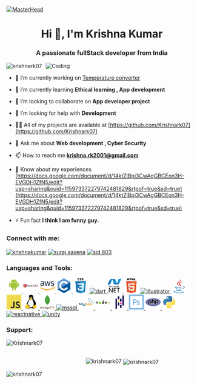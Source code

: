 
[![MasterHead](https://mir-s3-cdn-cf.behance.net/project_modules/max_1200/79731568097599.5b50bca477735.jpg)](https://codegrills.in)

<h1 align="center">Hi 👋, I'm Krishna Kumar</h1>
<h3 align="center">A passionate fullStack developer from India</h3>
<img align="right" alt="Coding" width="400" src="https://media.tenor.com/rePDfDWO3XoAAAAd/hacking.gif">

<p align="left"> <img src="https://komarev.com/ghpvc/?username=krishnark07&label=Profile%20views&color=0e75b6&style=flat" alt="krishnark07" /> </p>

- 🔭 I’m currently working on [Temperature converter](https://www.linkedin.com/posts/krishna-kumar-77606b253_task1-project-activity-7117930083960430592-aFFc?utm_source=share&utm_medium=member_desktop)

- 🌱 I’m currently learning **Ethical learning , App development**

- 👯 I’m looking to collaborate on **App developer project**

- 🤝 I’m looking for help with **Development**

- 👨‍💻 All of my projects are available at [https://github.com/Krishnark07](https://github.com/Krishnark07)

- 💬 Ask me about **Web development , Cyber Security**

- 📫 How to reach me **krishna.rk2001@gmail.com**

- 📄 Know about my experiences [https://docs.google.com/document/d/14ktZlBpi3CwAgGBCEon3H-EVGDH1ZfN5/edit?usp=sharing&ouid=115973372279742481829&rtpof=true&sd=true](https://docs.google.com/document/d/14ktZlBpi3CwAgGBCEon3H-EVGDH1ZfN5/edit?usp=sharing&ouid=115973372279742481829&rtpof=true&sd=true)

- ⚡ Fun fact **I think I am funny guy.**

<h3 align="left">Connect with me:</h3>
<p align="left">
<a href="https://linkedin.com/in/krishnakumar" target="blank"><img align="center" src="https://raw.githubusercontent.com/rahuldkjain/github-profile-readme-generator/master/src/images/icons/Social/linked-in-alt.svg" alt="krishnakumar" height="30" width="40" /></a>
<a href="https://fb.com/suraj.saxena" target="blank"><img align="center" src="https://raw.githubusercontent.com/rahuldkjain/github-profile-readme-generator/master/src/images/icons/Social/facebook.svg" alt="suraj.saxena" height="30" width="40" /></a>
<a href="https://instagram.com/sid.803" target="blank"><img align="center" src="https://raw.githubusercontent.com/rahuldkjain/github-profile-readme-generator/master/src/images/icons/Social/instagram.svg" alt="sid.803" height="30" width="40" /></a>
</p>

<h3 align="left">Languages and Tools:</h3>
<p align="left"> <a href="https://developer.android.com" target="_blank" rel="noreferrer"> <img src="https://raw.githubusercontent.com/devicons/devicon/master/icons/android/android-original-wordmark.svg" alt="android" width="40" height="40"/> </a> <a href="https://angular.io" target="_blank" rel="noreferrer"> <img src="https://raw.githubusercontent.com/devicons/devicon/master/icons/angularjs/angularjs-original-wordmark.svg" alt="angularjs" width="40" height="40"/> </a> <a href="https://aws.amazon.com" target="_blank" rel="noreferrer"> <img src="https://raw.githubusercontent.com/devicons/devicon/master/icons/amazonwebservices/amazonwebservices-original-wordmark.svg" alt="aws" width="40" height="40"/> </a> <a href="https://www.cprogramming.com/" target="_blank" rel="noreferrer"> <img src="https://raw.githubusercontent.com/devicons/devicon/master/icons/c/c-original.svg" alt="c" width="40" height="40"/> </a> <a href="https://www.w3schools.com/css/" target="_blank" rel="noreferrer"> <img src="https://raw.githubusercontent.com/devicons/devicon/master/icons/css3/css3-original-wordmark.svg" alt="css3" width="40" height="40"/> </a> <a href="https://dart.dev" target="_blank" rel="noreferrer"> <img src="https://www.vectorlogo.zone/logos/dartlang/dartlang-icon.svg" alt="dart" width="40" height="40"/> </a> <a href="https://dotnet.microsoft.com/" target="_blank" rel="noreferrer"> <img src="https://raw.githubusercontent.com/devicons/devicon/master/icons/dot-net/dot-net-original-wordmark.svg" alt="dotnet" width="40" height="40"/> </a> <a href="https://www.w3.org/html/" target="_blank" rel="noreferrer"> <img src="https://raw.githubusercontent.com/devicons/devicon/master/icons/html5/html5-original-wordmark.svg" alt="html5" width="40" height="40"/> </a> <a href="https://www.adobe.com/in/products/illustrator.html" target="_blank" rel="noreferrer"> <img src="https://www.vectorlogo.zone/logos/adobe_illustrator/adobe_illustrator-icon.svg" alt="illustrator" width="40" height="40"/> </a> <a href="https://www.java.com" target="_blank" rel="noreferrer"> <img src="https://raw.githubusercontent.com/devicons/devicon/master/icons/java/java-original.svg" alt="java" width="40" height="40"/> </a> <a href="https://developer.mozilla.org/en-US/docs/Web/JavaScript" target="_blank" rel="noreferrer"> <img src="https://raw.githubusercontent.com/devicons/devicon/master/icons/javascript/javascript-original.svg" alt="javascript" width="40" height="40"/> </a> <a href="https://www.linux.org/" target="_blank" rel="noreferrer"> <img src="https://raw.githubusercontent.com/devicons/devicon/master/icons/linux/linux-original.svg" alt="linux" width="40" height="40"/> </a> <a href="https://www.mongodb.com/" target="_blank" rel="noreferrer"> <img src="https://raw.githubusercontent.com/devicons/devicon/master/icons/mongodb/mongodb-original-wordmark.svg" alt="mongodb" width="40" height="40"/> </a> <a href="https://www.microsoft.com/en-us/sql-server" target="_blank" rel="noreferrer"> <img src="https://www.svgrepo.com/show/303229/microsoft-sql-server-logo.svg" alt="mssql" width="40" height="40"/> </a> <a href="https://www.mysql.com/" target="_blank" rel="noreferrer"> <img src="https://raw.githubusercontent.com/devicons/devicon/master/icons/mysql/mysql-original-wordmark.svg" alt="mysql" width="40" height="40"/> </a> <a href="https://nodejs.org" target="_blank" rel="noreferrer"> <img src="https://raw.githubusercontent.com/devicons/devicon/master/icons/nodejs/nodejs-original-wordmark.svg" alt="nodejs" width="40" height="40"/> </a> <a href="https://pandas.pydata.org/" target="_blank" rel="noreferrer"> <img src="https://raw.githubusercontent.com/devicons/devicon/2ae2a900d2f041da66e950e4d48052658d850630/icons/pandas/pandas-original.svg" alt="pandas" width="40" height="40"/> </a> <a href="https://www.photoshop.com/en" target="_blank" rel="noreferrer"> <img src="https://raw.githubusercontent.com/devicons/devicon/master/icons/photoshop/photoshop-line.svg" alt="photoshop" width="40" height="40"/> </a> <a href="https://www.php.net" target="_blank" rel="noreferrer"> <img src="https://raw.githubusercontent.com/devicons/devicon/master/icons/php/php-original.svg" alt="php" width="40" height="40"/> </a> <a href="https://www.python.org" target="_blank" rel="noreferrer"> <img src="https://raw.githubusercontent.com/devicons/devicon/master/icons/python/python-original.svg" alt="python" width="40" height="40"/> </a> <a href="https://reactnative.dev/" target="_blank" rel="noreferrer"> <img src="https://reactnative.dev/img/header_logo.svg" alt="reactnative" width="40" height="40"/> </a> <a href="https://unity.com/" target="_blank" rel="noreferrer"> <img src="https://www.vectorlogo.zone/logos/unity3d/unity3d-icon.svg" alt="unity" width="40" height="40"/> </a> </p>

<h3 align="left">Support:</h3>
<p><a href="https://www.buymeacoffee.com/Krishnark07"> <img align="left" src="https://cdn.buymeacoffee.com/buttons/v2/default-yellow.png" height="50" width="210" alt="Krishnark07" /></a></p><br><br>

<p><img align="left" src="https://github-readme-stats.vercel.app/api/top-langs?username=krishnark07&show_icons=true&locale=en&layout=compact" alt="krishnark07" /></p>

<p>&nbsp;<img align="center" src="https://github-readme-stats.vercel.app/api?username=krishnark07&show_icons=true&locale=en" alt="krishnark07" /></p>

<p><img align="center" src="https://github-readme-streak-stats.herokuapp.com/?user=krishnark07&" alt="krishnark07" /></p>
